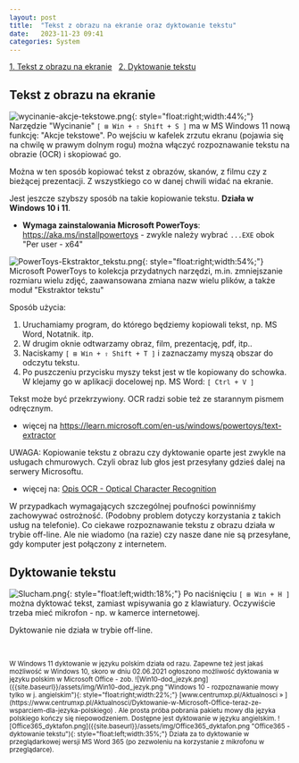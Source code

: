```yaml
---
layout: post
title:  "Tekst z obrazu na ekranie oraz dyktowanie tekstu"
date:   2023-11-23 09:41
categories: System
---
```


[1. Tekst z obrazu na ekranie]({{site.url}}{{site.baseurl}}{{page.url}}#tekst-z-obrazu-na-ekranie)   [2. Dyktowanie tekstu]({{site.url}}{{site.baseurl}}{{page.url}}#dyktowanie-tekstu)


## Tekst z obrazu na ekranie

![wycinanie-akcje-tekstowe.png]({{site.baseurl}}/assets/img/wycinanie-akcje-tekstowe.png "narzędzie wycinanie - akcje tekstowe"){: style="float:right;width:44%;"}
Narzędzie "Wycinanie" `[ ⊞ Win + ⇧ Shift + S ]` ma w MS Windows 11 nową funkcję: "Akcje tekstowe". Po wejściu w kafelek zrzutu ekranu (pojawia się na chwilę w prawym dolnym rogu) można włączyć rozpoznawanie tekstu na obrazie (OCR) i skopiować go.

 

Można w ten sposób kopiować tekst z obrazów, skanów, z filmu czy z bieżącej prezentacji. Z wszystkiego co w danej chwili widać na ekranie.

Jest jeszcze szybszy sposób na takie kopiowanie tekstu. **Działa w Windows 10 i 11**. 

* **Wymaga zainstalowania  Microsoft PowerToys**: <https://aka.ms/installpowertoys> - zwykle należy wybrać `...EXE` obok "Per user - x64"

![PowerToys-Ekstraktor_tekstu.png]({{site.baseurl}}/assets/img/PowerToys-Ekstraktor_tekstu.png "PowerToys - Ustawienia - Ekstraktor tekstu"){: style="float:right;width:54%;"}
Microsoft PowerToys to kolekcja przydatnych narzędzi, m.in. zmniejszanie rozmiaru wielu zdjęć, zaawansowana zmiana nazw wielu plików, a także moduł "Ekstraktor tekstu"

Sposób użycia:
1. Uruchamiamy program, do którego będziemy kopiowali tekst, np. MS Word, Notatnik. itp.
2. W drugim oknie odtwarzamy obraz, film, prezentację, pdf, itp..
3. Naciskamy `[ ⊞ Win + ⇧ Shift + T ]` i zaznaczamy myszą obszar do odczytu tekstu. 
4. Po puszczeniu przycisku myszy tekst jest w tle kopiowany do schowka. W klejamy go w aplikacji docelowej np. MS Word:  `[ Ctrl + V ]`

Tekst może być przekrzywiony. OCR radzi sobie też ze starannym pismem odręcznym.

* więcej na <https://learn.microsoft.com/en-us/windows/powertoys/text-extractor>

UWAGA: Kopiowanie tekstu z obrazu czy dyktowanie oparte jest zwykle na usługach chmurowych. Czyli obraz lub głos jest przesyłany gdzieś dalej na serwery Microsoftu. 
* więcej na: [Opis OCR - Optical Character Recognition](https://learn.microsoft.com/en-us/azure/ai-services/computer-vision/overview-ocr)

W przypadkach wymagających szczególnej poufności powinniśmy zachowywać ostrożność. (Podobny problem dotyczy korzystania z takich usług na telefonie).
Co ciekawe rozpoznawanie tekstu z obrazu działa w trybie off-line. Ale nie wiadomo (na razie) czy nasze dane nie są przesyłane, gdy komputer jest połączony z internetem. 


## Dyktowanie tekstu

![Slucham.png]({{site.baseurl}}/assets/img/Slucham.png "Słucham - dyktowanie tekstu"){: style="float:left;width:18%;"}
Po naciśnięciu `[ ⊞ Win + H ]` można dyktować tekst, zamiast wpisywania go z klawiatury. 
Oczywiście trzeba mieć mikrofon - np. w kamerce internetowej.

Dyktowanie nie działa w trybie off-line.

&nbsp;

<small>
W Windows 11 dyktowanie w języku polskim działa od razu. Zapewne też jest jakaś możliwość w Windows 10, skoro w dniu 02.06.2021 ogłoszono możliwość dyktowania w języku polskim w Microsoft Office - zob. 
![Win10-dod_jezyk.png]({{site.baseurl}}/assets/img/Win10-dod_jezyk.png "Windows 10 - rozpoznawanie mowy tylko w j. angielskim"){: style="float:right;width:22%;"}
[www.centrumxp.pl/Aktualnosci » ](https://www.centrumxp.pl/Aktualnosci/Dyktowanie-w-Microsoft-Office-teraz-ze-wsparciem-dla-jezyka-polskiego) . Ale prosta próba pobrania pakietu mowy dla języka polskiego kończy się niepowodzeniem. Dostępne jest dyktowanie w języku angielskim. 
![Office365_dyktafon.png]({{site.baseurl}}/assets/img/Office365_dyktafon.png "Office365 - dyktowanie tekstu"){: style="float:left;width:35%;"}  
Działa za to dyktowanie w przeglądarkowej wersji MS Word 365 (po zezwoleniu na korzystanie z mikrofonu w przeglądarce).
</small>

<style> code {font-size: smaller;} </style>

<!-- {% unless jekyll.environment %} -->
<script>

(function() {
  const images = document.getElementsByTagName('img'); 
  for(let i = 0; i < images.length; i++) {
    images[i].src = images[i].src.replace('%7B%7Bsite.baseurl%7D%7D','..');
  } //{{site.baseurl}} - without spaces!  
})();

</script>
<!-- {% endunless %} -->











